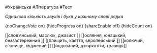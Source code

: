 #Українська #Література #Тест

*Однакова кількість звуків і букв у кожному слові рядка*

{noChangeVote on}
{hideProgress on}
{shareEnable off}
{hideCount on}

[[слов’янський, маслюк, джазист ]]
[[осяяння, юнацький, беззастережний ]]
[[блищить, каяття, європейський ]]
[[колючий, в’юнище, їжджений ]]
[[йодований, дзюркотіти, травиця]]
